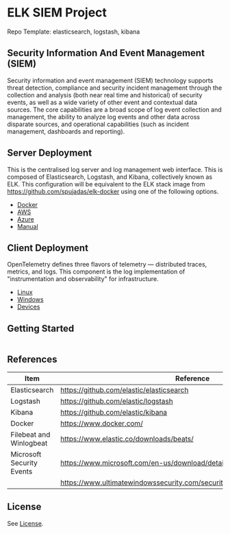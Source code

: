 # ELK SIEM Project

Repo Template: elasticsearch, logstash, kibana

## Security Information And Event Management (SIEM)

Security information and event management (SIEM) technology supports threat detection, compliance and security incident management through the collection and analysis (both near real time and historical) of security events, as well as a wide variety of other event and contextual data sources. The core capabilities are a broad scope of log event collection and management, the ability to analyze log events and other data across disparate sources, and operational capabilities (such as incident management, dashboards and reporting).

## Server Deployment

This is the centralised log server and log management web interface. This is composed of Elasticsearch, Logstash, and Kibana, collectively known as ELK. This configuration will be equivalent to the ELK stack image from https://github.com/spujadas/elk-docker using one of the following options.

- [Docker](docs/server-docker-deploy.md)
- [AWS](docs/server-aws-deploy.md)
- [Azure](docs/server-azure-deploy.md)
- [Manual](docs/server-manual-deploy.md)

## Client Deployment

OpenTelemetry defines three flavors of telemetry — distributed traces, metrics, and logs. This component is the log implementation of "instrumentation and observability" for infrastructure.

- [Linux](docs/client-linux-deploy.md)
- [Windows](docs/client-windows-deploy.md)
- [Devices](docs/client-device-deploy.md)

## Getting Started

```sh

```

## References

| Item                      | Reference                                                                     |
| ------------------------- | ----------------------------------------------------------------------------- |
| Elasticsearch             | https://github.com/elastic/elasticsearch                                      |
| Logstash                  | https://github.com/elastic/logstash                                           |
| Kibana                    | https://github.com/elastic/kibana                                             |
| Docker                    | https://www.docker.com/                                                       |
| Filebeat and Winlogbeat   | https://www.elastic.co/downloads/beats/                                       |
| Microsoft Security Events | https://www.microsoft.com/en-us/download/details.aspx?id=50034                |
|                           | https://www.ultimatewindowssecurity.com/securitylog/encyclopedia/default.aspx |

## License

See [License](LICENSE).
